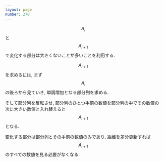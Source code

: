 ```yaml
---
layout: page
number: 270
---
```

$$ A_i $$ と $$ A_{i+1} $$ で変化する部分は大きくないことが多いことを利用する.

$$ A_{i+1} $$ を求めるには, まず $$ A_i $$ の後ろから見ていき, 単調増加となる部分列を求める.

そして部分列を反転させ, 部分列のひとつ手前の数値を部分列の中でその数値の次に大きい数値と入れ替えると $$ A_{i+1} $$ となる.

変化する部分は部分列とその手前の数値のみであり, 距離を差分更新すれば $$ A_{i+1} $$ のすべての数値を見る必要がなくなる.
